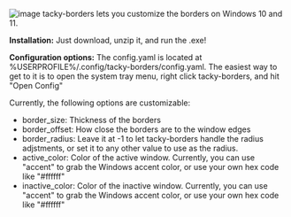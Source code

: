 ![image](https://github.com/user-attachments/assets/e1786c07-4168-42ca-8ada-ccbabcf74a63)
tacky-borders lets you customize the borders on Windows 10 and 11.

**Installation:**
Just download, unzip it, and run the .exe!

**Configuration options:**
The config.yaml is located at %USERPROFILE%/.config/tacky-borders/config.yaml. The easiest way to get to it is to open the system tray menu, right click tacky-borders, and hit "Open Config"

Currently, the following options are customizable:
- border_size: Thickness of the borders
- border_offset: How close the borders are to the window edges
- border_radius: Leave it at -1 to let tacky-borders handle the radius adjstments, or set it to any other value to use as the radius.
- active_color: Color of the active window. Currently, you can use "accent" to grab the Windows accent color, or use your own hex code like "#ffffff"
- inactive_color: Color of the inactive window. Currently, you can use "accent" to grab the Windows accent color, or use your own hex code like "#ffffff"
